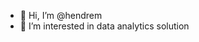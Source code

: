 - 👋 Hi, I’m @hendrem
- 👀 I’m interested in data analytics solution

<!---
hendrem/hendrem is a ✨ special ✨ repository because its `README.md` (this file) appears on your GitHub profile.
You can click the Preview link to take a look at your changes.
--->
